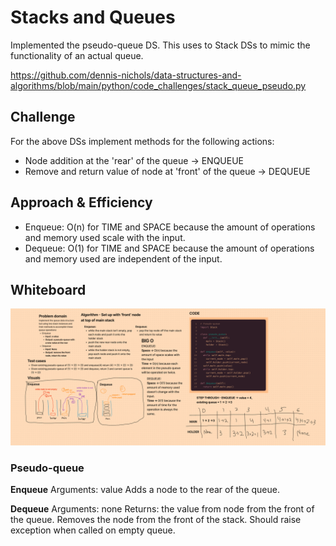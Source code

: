 # Stacks and Queues

Implemented the pseudo-queue DS. This uses to Stack DSs to mimic the functionality of an actual queue.

https://github.com/dennis-nichols/data-structures-and-algorithms/blob/main/python/code_challenges/stack_queue_pseudo.py


## Challenge

For the above DSs implement methods for the following actions:

- Node addition at the 'rear' of the queue -> ENQUEUE
- Remove and return value of node at 'front' of the queue -> DEQUEUE

## Approach & Efficiency

- Enqueue: O(n) for TIME and SPACE because the amount of operations and memory used scale with the input.
- Dequeue: O(1) for TIME and SPACE because the amount of operations and memory used are independent of the input.

## Whiteboard
![](stack-queue-pseudo.png)

### Pseudo-queue

**Enqueue**
Arguments: value
Adds a node to the rear of the queue.

**Dequeue**
Arguments: none
Returns: the value from node from the front of the queue.
Removes the node from the front of the stack.
Should raise exception when called on empty queue.
